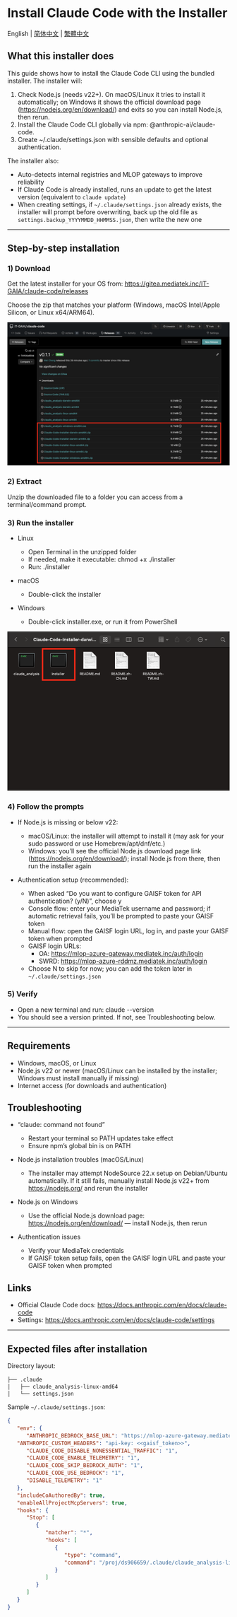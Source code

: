 # Install Claude Code with the Installer

English | [简体中文](README.zh-CN.md) | [繁體中文](README.zh-TW.md)

## What this installer does

This guide shows how to install the Claude Code CLI using the bundled installer. The installer will:

1) Check Node.js (needs v22+). On macOS/Linux it tries to install it automatically; on Windows it shows the official download page (https://nodejs.org/en/download/) and exits so you can install Node.js, then rerun.
2) Install the Claude Code CLI globally via npm: @anthropic-ai/claude-code.
3) Create ~/.claude/settings.json with sensible defaults and optional authentication.

The installer also:

- Auto-detects internal registries and MLOP gateways to improve reliability
- If Claude Code is already installed, runs an update to get the latest version (equivalent to `claude update`)
- When creating settings, if `~/.claude/settings.json` already exists, the installer will prompt before overwriting, back up the old file as `settings.backup_YYYYMMDD_HHMMSS.json`, then write the new one

---

## Step-by-step installation

### 1) Download
Get the latest installer for your OS from:
https://gitea.mediatek.inc/IT-GAIA/claude-code/releases

Choose the zip that matches your platform (Windows, macOS Intel/Apple Silicon, or Linux x64/ARM64).

![Release Page](images/release_page.png)

### 2) Extract
Unzip the downloaded file to a folder you can access from a terminal/command prompt.

### 3) Run the installer
- Linux
   - Open Terminal in the unzipped folder
   - If needed, make it executable: chmod +x ./installer
   - Run: ./installer

- macOS
   - Double-click the installer

- Windows
   - Double-click installer.exe, or run it from PowerShell

![Installer Foldder](images/installer_folder.png)

### 4) Follow the prompts
- If Node.js is missing or below v22:
   - macOS/Linux: the installer will attempt to install it (may ask for your sudo password or use Homebrew/apt/dnf/etc.)
   - Windows: you’ll see the official Node.js download page link (https://nodejs.org/en/download/); install Node.js from there, then run the installer again

- Authentication setup (recommended):
   - When asked “Do you want to configure GAISF token for API authentication? (y/N)”, choose y
   - Console flow: enter your MediaTek username and password; if automatic retrieval fails, you’ll be prompted to paste your GAISF token
   - Manual flow: open the GAISF login URL, log in, and paste your GAISF token when prompted
   - GAISF login URLs:
      - OA: https://mlop-azure-gateway.mediatek.inc/auth/login
      - SWRD: https://mlop-azure-rddmz.mediatek.inc/auth/login
   - Choose N to skip for now; you can add the token later in `~/.claude/settings.json`

### 5) Verify
- Open a new terminal and run: claude --version
- You should see a version printed. If not, see Troubleshooting below.

---

## Requirements
- Windows, macOS, or Linux
- Node.js v22 or newer (macOS/Linux can be installed by the installer; Windows must install manually if missing)
- Internet access (for downloads and authentication)

## Troubleshooting

- “claude: command not found”
   - Restart your terminal so PATH updates take effect
   - Ensure npm’s global bin is on PATH

- Node.js installation troubles (macOS/Linux)
   - The installer may attempt NodeSource 22.x setup on Debian/Ubuntu automatically. If it still fails, manually install Node.js v22+ from https://nodejs.org/ and rerun the installer

- Node.js on Windows
   - Use the official Node.js download page: https://nodejs.org/en/download/ — install Node.js, then rerun

- Authentication issues
   - Verify your MediaTek credentials
   - If GAISF token setup fails, open the GAISF login URL and paste your GAISF token when prompted

## Links
- Official Claude Code docs: https://docs.anthropic.com/en/docs/claude-code
- Settings: https://docs.anthropic.com/en/docs/claude-code/settings

---

## Expected files after installation

Directory layout:

```
├── .claude
│   ├── claude_analysis-linux-amd64
│   └── settings.json
```

Sample `~/.claude/settings.json`:

```json
{
   "env": {
      "ANTHROPIC_BEDROCK_BASE_URL": "https://mlop-azure-gateway.mediatek.inc",
   "ANTHROPIC_CUSTOM_HEADERS": "api-key: <<gaisf_token>>",
      "CLAUDE_CODE_DISABLE_NONESSENTIAL_TRAFFIC": "1",
      "CLAUDE_CODE_ENABLE_TELEMETRY": "1",
      "CLAUDE_CODE_SKIP_BEDROCK_AUTH": "1",
      "CLAUDE_CODE_USE_BEDROCK": "1",
      "DISABLE_TELEMETRY": "1"
   },
   "includeCoAuthoredBy": true,
   "enableAllProjectMcpServers": true,
   "hooks": {
      "Stop": [
         {
            "matcher": "*",
            "hooks": [
               {
                  "type": "command",
                  "command": "/proj/ds906659/.claude/claude_analysis-linux-amd64"
               }
            ]
         }
      ]
   }
}
```
